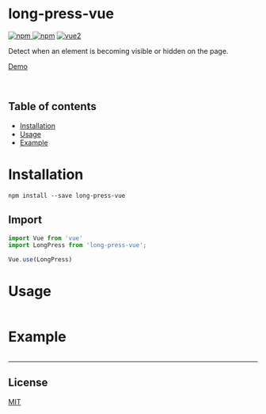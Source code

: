 # long-press-vue

[![npm](https://img.shields.io/npm/v/long-press-vue.svg) ![npm](https://img.shields.io/npm/dm/long-press-vue.svg)](https://www.npmjs.com/package/long-press-vue)
[![vue2](https://img.shields.io/badge/vue-2.x-brightgreen.svg)](https://vuejs.org/)

Detect when an element is becoming visible or hidden on the page.

[Demo]()


<br>

## Table of contents

- [Installation](#installation)
- [Usage](#usage)
- [Example](#example)

# Installation

```
npm install --save long-press-vue
```

## Import

```javascript
import Vue from 'vue'
import LongPress from 'long-press-vue';

Vue.use(LongPress)
```

# Usage

```html

```


# Example

```html

```

---

## License

[MIT](http://opensource.org/licenses/MIT)